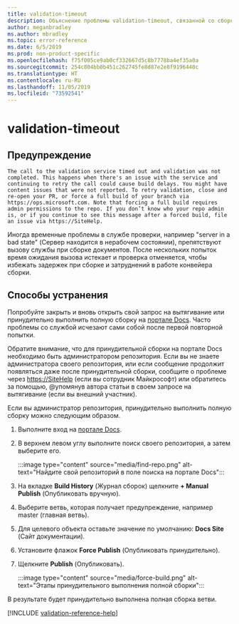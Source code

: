 ```yaml
---
title: validation-timeout
description: Объяснение проблемы validation-timeout, связанной со сборкой документов, и способа ее устранения
author: meganbradley
ms.author: mbradley
ms.topic: error-reference
ms.date: 6/5/2019
ms.prod: non-product-specific
ms.openlocfilehash: f75f005ce9ab0cf332667d5c8b7778ba4ef35a0a
ms.sourcegitcommit: 254c804bb0b451c262745fe8d87e2e8f9196440c
ms.translationtype: HT
ms.contentlocale: ru-RU
ms.lasthandoff: 11/05/2019
ms.locfileid: "73592541"
---
```

# <a name="validation-timeout"></a>validation-timeout

## <a name="warning"></a>Предупреждение

`The call to the validation service timed out and validation was not completed. This happens when there's an issue with the service and continuing to retry the call could cause build delays. You might have content issues that were not reported. To retry validation, close and re-open your PR, or force a full build of your branch via https://ops.microsoft.com. Note that forcing a full build requires admin permissions to the repo. If you don’t know who your repo admin is, or if you continue to see this message after a forced build, file an issue via https://SiteHelp.`

Иногда временные проблемы в службе проверки, например "server in a bad state" (Сервер находится в нерабочем состоянии), препятствуют вызову службы при сборке документов. После нескольких попыток время ожидания вызова истекает и проверка отменяется, чтобы избежать задержек при сборке и затруднений в работе конвейера сборки.

## <a name="resolution"></a>Способы устранения

Попробуйте закрыть и вновь открыть свой запрос на вытягивание или принудительно выполнить полную сборку на [портале Docs](https://ops.microsoft.com/#/). Часто проблемы со службой исчезают сами собой после первой повторной попытки.

Обратите внимание, что для принудительной сборки на портале Docs необходимо быть администратором репозитория. Если вы не знаете администратора своего репозитория, или если сообщение продолжит появляться даже после принудительной сборки, сообщите о проблеме через [https://SiteHelp](https://SiteHelp) (если вы сотрудник Майкрософт) или обратитесь за помощью, @упомянув автора статьи в своем запросе на вытягивание (если вы внешний участник).

Если вы администратор репозитория, принудительно выполнить полную сборку можно следующим образом.

1. Выполните вход на [портале Docs](https://ops.microsoft.com/#/).
1. В верхнем левом углу выполните поиск своего репозитория, а затем выберите его.

   :::image type="content" source="media/find-repo.png" alt-text="Найдите свой репозиторий в поле поиска на портале Docs":::
1. На вкладке **Build History** (Журнал сборок) щелкните **+ Manual Publish** (Опубликовать вручную).
1. Выберите ветвь, которая получает предупреждение, например master (главная ветвь).
1. Для целевого объекта оставьте значение по умолчанию: **Docs Site** (Сайт документации).
1. Установите флажок **Force Publish** (Опубликовать принудительно).
1. Щелкните **Publish** (Опубликовать).

   :::image type="content" source="media/force-build.png" alt-text="Этапы принудительного выполнения полной сборки":::

В результате будет принудительно выполнена полная сборка ветви.

<!--make sure to add this file to your includes folder and verify the path-->
[!INCLUDE [validation-reference-help](includes/validation-reference-help.md)]
